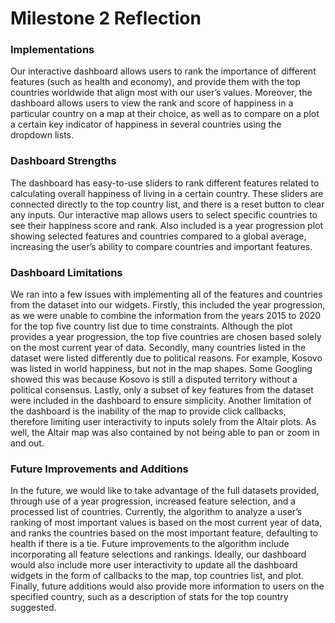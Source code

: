 # Milestone 2 Reflection

### Implementations
Our interactive dashboard allows users to rank the importance of different features (such as health and economy), and provide them with the top countries worldwide that align most with our user’s values. Moreover, the dashboard allows users to view the rank and score of happiness in a particular country on a map at their choice, as well as to compare on a plot a certain key indicator of happiness in several countries using the dropdown lists.

### Dashboard Strengths
The dashboard has easy-to-use sliders to rank different features related to calculating overall happiness of living in a certain country. These sliders are connected directly to the top country list, and there is a reset button to clear any inputs. Our interactive map allows users to select specific countries to see their happiness score and rank. Also included is a year progression plot showing selected features and countries compared to a global average, increasing the user’s ability to compare countries and important features.

### Dashboard Limitations
We ran into a few issues with implementing all of the features and countries from the dataset into our widgets. Firstly, this included the year progression, as we were unable to combine the information from the years 2015 to 2020 for the top five country list due to time constraints. Although the plot provides a year progression, the top five countries are chosen based solely on the most current year of data. Secondly, many countries listed in the dataset were listed differently due to political reasons. For example, Kosovo was listed in world happiness, but not in the map shapes. Some Googling showed this was because Kosovo is still a disputed territory without a political consensus. Lastly, only a subset of key features from the dataset were included in the dashboard to ensure simplicity.
Another limitation of the dashboard is the inability of the map to provide click callbacks, therefore limiting user interactivity to inputs solely from the Altair plots. As well, the Altair map was also contained by not being able to pan or zoom in and out.

### Future Improvements and Additions
In the future, we would like to take advantage of the full datasets provided, through use of a year progression, increased feature selection, and a processed list of countries. Currently, the algorithm to analyze a user’s ranking of most important values is based on the most current year of data, and ranks the countries based on the most important feature, defaulting to health if there is a tie. Future improvements to the algorithm include incorporating all feature selections and rankings. Ideally, our dashboard would also include more user interactivity to update all the dashboard widgets in the form of callbacks to the map, top countries list, and plot. Finally, future additions would also provide more information to users on the specified country, such as a description of stats for the top country suggested.
